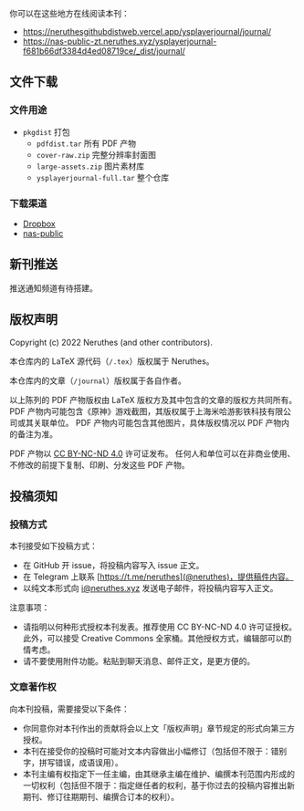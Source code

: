 

你可以在这些地方在线阅读本刊：

- https://neruthesgithubdistweb.vercel.app/ysplayerjournal/journal/
- https://nas-public-zt.neruthes.xyz/ysplayerjournal-f681b66df3384d4ed08719ce/_dist/journal/

## 文件下载

### 文件用途

- `pkgdist` 打包
  - `pdfdist.tar` 所有 PDF 产物
  - `cover-raw.zip` 完整分辨率封面图
  - `large-assets.zip` 图片素材库
  - `ysplayerjournal-full.tar` 整个仓库

### 下载渠道

- [Dropbox](https://www.dropbox.com/sh/or10kyoayk8soa2/AADzbxE5eEtjrZoRmJuNfm-Ja/ysplayerjournal?dl=0&subfolder_nav_tracking=1)
- [nas-public](https://nas-public-zt.neruthes.xyz/ysplayerjournal-f681b66df3384d4ed08719ce/)

## 新刊推送

推送通知频道有待搭建。

## 版权声明

Copyright (c) 2022 Neruthes (and other contributors).

本仓库内的 LaTeX 源代码（`/.tex`）版权属于 Neruthes。

本仓库内的文章（`/journal`）版权属于各自作者。

以上陈列的 PDF 产物版权由 LaTeX 版权方及其中包含的文章的版权方共同所有。
PDF 产物内可能包含《原神》游戏截图，其版权属于上海米哈游影铁科技有限公司或其关联单位。
PDF 产物内可能包含其他图片，具体版权情况以 PDF 产物内的备注为准。

PDF 产物以 [CC BY-NC-ND 4.0](https://creativecommons.org/licenses/by-nc-nd/4.0/) 许可证发布。
任何人和单位可以在非商业使用、不修改的前提下复制、印刷、分发这些 PDF 产物。

## 投稿须知

### 投稿方式

本刊接受如下投稿方式：

- 在 GitHub 开 issue，将投稿内容写入 issue 正文。
- 在 Telegram 上联系 [https://t.me/neruthes](@neruthes)，提供稿件内容。
- 以纯文本形式向 i@neruthes.xyz 发送电子邮件，将投稿内容写入正文。

注意事项：

- 请指明以何种形式授权本刊发表。推荐使用 CC BY-NC-ND 4.0 许可证授权。此外，可以接受 Creative Commons 全家桶。其他授权方式，编辑部可以酌情考虑。
- 请不要使用附件功能。粘贴到聊天消息、邮件正文，是更方便的。

### 文章著作权

向本刊投稿，需要接受以下条件：

- 你同意你对本刊作出的贡献将会以上文「版权声明」章节规定的形式向第三方授权。
- 本刊在接受你的投稿时可能对文本内容做出小幅修订（包括但不限于：错别字，拼写错误，成语误用）。
- 本刊主编有权指定下一任主编，由其继承主编在维护、编撰本刊范围内形成的一切权利（包括但不限于：指定继任者的权利，基于你过去的投稿内容推出新期刊、修订往期期刊、编撰合订本的权利）。

